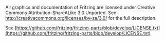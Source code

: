 All graphics and documentation of Fritzing are licensed under
Creative Commons Attribution-ShareALike 3.0 Unported.
See http://creativecommons.org/licenses/by-sa/3.0/ for the full description.

See [https://github.com/fritzing/fritzing-parts/blob/develop/LICENSE.txt](https://github.com/fritzing/fritzing-parts/blob/develop/LICENSE.txt)
